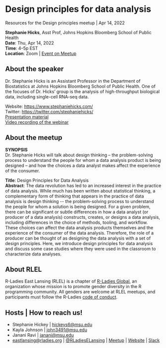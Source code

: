 # Design principles for data analysis
Resources for the Design principles meetup | Apr 14, 2022

**Stephanie Hicks**, Asst Prof, Johns Hopkins Bloomberg School of Public Health <br>
**Date**: Thu, Apr 14, 2022 <br>
**Time**: 4–5p EST <br>
**Location**: Zoom | [Event on Meetup](https://www.meetup.com/rladies-east-lansing/events/284104809)

## About the speaker
Dr. Stephanie Hicks is an Assistant Professor in the Department of Biostatistics at Johns Hopkins Bloomberg School of Public Health. One of the focuses of Dr. Hicks’ group is the analysis of high-throughput biological data, including single-cell RNA-seq data.

Website: https://www.stephaniehicks.com/ <br>
Twitter: https://twitter.com/stephaniehicks/ <br>
[Presentation material](TBA) <br>
[Video recording of the webinar](https://youtu.be/gicef6KeqpA)

## About the meetup
**SYNOPSIS** <br>
Dr. Stephanie Hicks will talk about design thinking – the problem-solving process to understand the people for whom a data analysis product is being designed – and how the choices a data analyst makes affect the experience of the consumer.

**Title**: Design Principles for Data Analysis <br>
**Abstract**: The data revolution has led to an increased interest in the practice of data analysis. While much has been written about statistical thinking, a complementary form of thinking that appears in the practice of data analysis is design thinking -- the problem-solving process to understand the people for whom a solution is being designed. For a given problem, there can be significant or subtle differences in how a data analyst (or producer of a data analysis) constructs, creates, or designs a data analysis, including differences in the choice of methods, tooling, and workflow. These choices can affect the data analysis products themselves and the experience of the consumer of the data analysis. Therefore, the role of a producer can be thought of as designing the data analysis with a set of design principles. Here, we introduce design principles for data analysis and discuss some case studies where they were used in the classroom to characterize data analyses.

## About RLEL
R-Ladies East Lansing (RLEL) is a chapter of [R-Ladies Global](//rladies.org), an organization whose mission is to promote gender diversity in the R programming community. All genders are welcome at RLEL meetups, and participants must follow the R-Ladies [code of conduct](https://guide.rladies.org/about/coc/). 


## Hosts | How to reach us!
- Stephanie Hickey | hickeys6@msu.edu
- Kayla Johnson | john3491@msu.edu
- Janani Ravi | janani@msu.edu
- eastlansing@rladies.org | [@RLadiesELansing](https://twitter.com/RLadiesELansing) | [Meetup](https://meetup.com/rladies-eastlansing) | [Website](https://rladies-eastlansing.github.io) | [Slack](https://rladies-eastlansing.slack.com)
